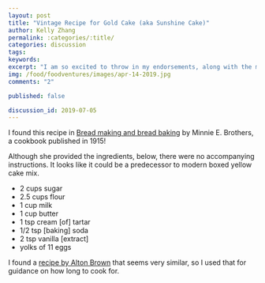 ```yaml
---
layout: post
title: "Vintage Recipe for Gold Cake (aka Sunshine Cake)"
author: Kelly Zhang
permalink: :categories/:title/
categories: discussion
tags:
keywords:
excerpt: "I am so excited to throw in my endorsements, along with the millions of others who've already tried it, for Jim Lahey's no-knead bread recipe."
img: /food/foodventures/images/apr-14-2019.jpg
comments: "2"

published: false

discussion_id: 2019-07-05
---
```


I found this recipe in [Bread making and bread baking](https://archive.org/details/breadmakingbread00brot/page/26) by Minnie E. Brothers, a cookbook published in 1915!



Although she provided the ingredients, below, there were no accompanying instructions. It looks like it could be a predecessor to modern boxed yellow cake mix.

* 2 cups sugar
* 2.5 cups flour
* 1 cup milk
* 1 cup butter
* 1 tsp cream [of] tartar
* 1/2 tsp [baking] soda
* 2 tsp vanilla [extract]
* yolks of 11 eggs

I found a [recipe by Alton Brown](https://www.foodnetwork.com/recipes/alton-brown/gold-cake-recipe-1913120) that seems very similar, so I used that for guidance on how long to cook for.

